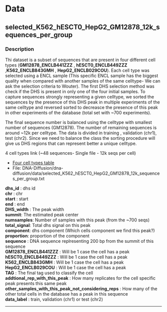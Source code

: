 # Data

## selected_K562_hESCT0_HepG2_GM12878_12k_sequences_per_group  


### Description  
Thi dataset is a subset of sequences that are present in four different cell types (__GM12878_ENCLB441ZZZ__  , __hESCT0_ENCLB449ZZZ__   
,__K562_ENCLB843GMH__   , __HepG2_ENCLB029COU__). Each cell type was selected using a ENCL sample (This specific ENCL sample has the biggest quality when compared with another samples of the same celltype- We can ask the selection criteria to Wouter). The first DHS selection method was check if the DHS is present in only one of the  four initial samples.
  To capture sequences strongly representing a given celltype, we sorted the sequences by the presence of this DHS peak in multiple experiments of the same celltype and reversed sorted  to decreasce the presence of this peak in other experiments of the database (total set with ~700 experiments).  
 
 The final sequence number is balanced using the celltype with smallest number of sequences (GM12878). The  number of remaining sequences is around  ~12k  per celltype. The data is divided in training , validation (chr1), test (chr2). Since we need to balance the class the sorting procedure will give us DHS regions that can represent better a unique celltype.   
 


4 cell types link (~48 sequences- Single file - 12k seqs per cell) 

  -   [Four cell types table](https://drive.google.com/drive/folders/1dBeZIdJZQqaZUzCBVrz_Z2fAV9ePsw7h?usp=sharing)  
  -   File: DNA-Diffusion/dna-diffusion/data/selected_K562_hESCT0_HepG2_GM12878_12k_sequences_per_group.txt  

  
__dhs_id__ : dhs id  
__chr__ :	  chr   
__start__ :  start  
__end__ :  end  
__DHS_width__ :  The  peak width  
__summit__:  The estimated peak center  
__numsamples__:  Number of samples with this peak (from the ~700 seqs)  
__total_signal__:  Total dhs signal on this peak  
__component__:  dhs component (Which cells component we find this peak?)   
__proportion__:   proportion of the component  
__sequence__  : DNA sequence replresenting 200 bp from the summit of this sequence   
__GM12878_ENCLB441ZZZ__  : Will be 1 case the cell has a peak  
__hESCT0_ENCLB449ZZZ__  : Will be 1 case the cell has a peak  
__K562_ENCLB843GMH__  : Will be 1 case the cell has a peak  
__HepG2_ENCLB029COU__  : Will be 1 case the cell has a peak  
__TAG__  : The final tag used to classify the cell  
__addtional_rep_with_this_peak__ : How many replicates for the cell specific peak presents this same peak  
__other_samples_with_this_peak_not_considering_reps__   : How many of the other total cells in the database has a peak in this sequence  
__data_label__ : train, validation (chr1) or test  (chr2)


___
